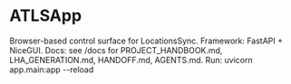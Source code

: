 # ATLSApp
Browser-based control surface for LocationsSync.
Framework: FastAPI + NiceGUI.
Docs: see /docs for PROJECT_HANDBOOK.md, LHA_GENERATION.md, HANDOFF.md, AGENTS.md.
Run: uvicorn app.main:app --reload
